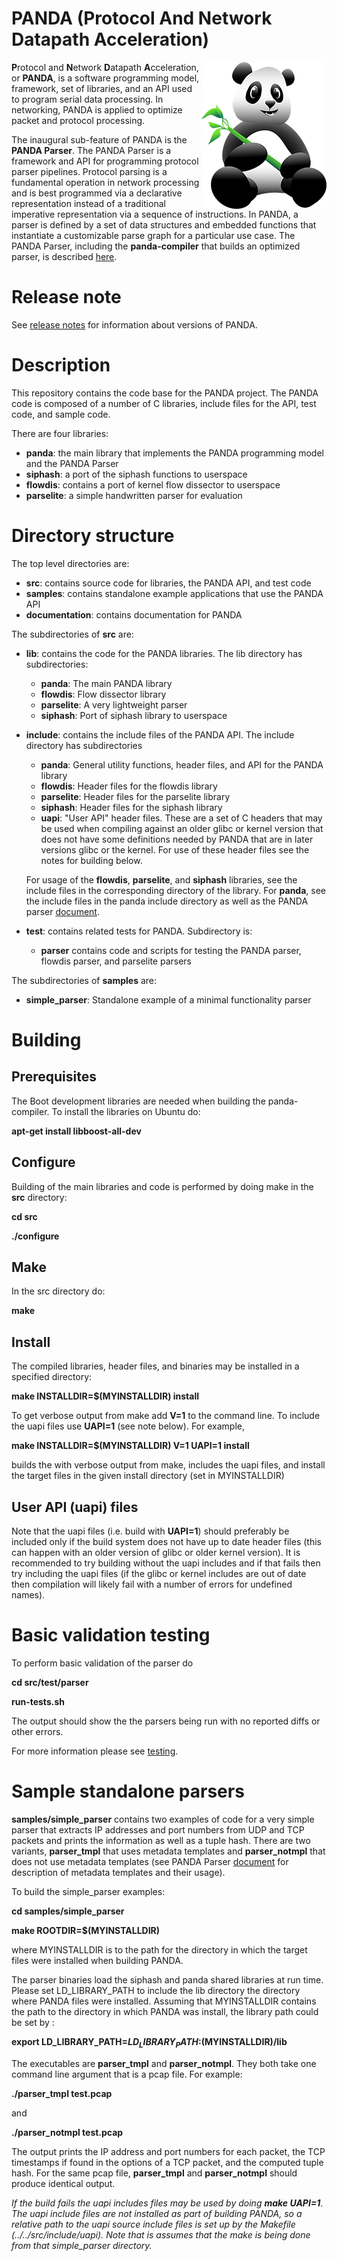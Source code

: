PANDA (Protocol And Network Datapath Acceleration)
==================================================

<img src="documentation/images/Hop.png" alt="Hop the Panda Logo" align="right"/>

**P**rotocol and **N**etwork **D**atapath **A**cceleration, or **PANDA**, is a
software programming model, framework, set of libraries, and an API used
to program serial data processing. In networking, PANDA is applied to
optimize packet and protocol processing.

The inaugural sub-feature of PANDA is the **PANDA Parser**. The PANDA Parser
is a framework and API for programming protocol parser pipelines. Protocol
parsing is a fundamental operation in network processing and is best programmed
via a declarative representation instead of a traditional imperative
representation via a sequence of instructions. In PANDA, a parser is defined
by a set of data structures and embedded functions that instantiate a
customizable parse graph for a particular use case. The PANDA Parser,
including the **panda-compiler** that builds an optimized parser, is described
[here](documentation/parser.md).

# Release note

See [release notes](documentation/release_notes.md) for information about versions of PANDA.

# Description

This repository contains the code base for the PANDA project. The PANDA code
is composed of a number of C libraries, include files for the API, test code,
and sample code.

There are four libraries:

* **panda**: the main library that implements the PANDA programming model
	 and the PANDA Parser
* **siphash**: a port of the siphash functions to userspace
* **flowdis**: contains a port of kernel flow dissector to userspace
* **parselite**: a simple handwritten parser for evaluation

# Directory structure

The top level directories are:

* **src**: contains source code for libraries, the PANDA API, and test code
* **samples**: contains standalone example applications that use the PANDA API
* **documentation**: contains documentation for PANDA

The subdirectories of **src** are:

* **lib**: contains the code for the PANDA libraries. The lib directory has
subdirectories:
	* **panda**: The main PANDA library
	* **flowdis**: Flow dissector library
	* **parselite**: A very lightweight parser
	* **siphash**: Port of siphash library to userspace

* **include**: contains the include files of the PANDA API. The include
directory has subdirectories
	* **panda**: General utility functions, header files, and API for the
	  PANDA library
	* **flowdis**: Header files for the flowdis library
	* **parselite**: Header files for the parselite library
	* **siphash**: Header files for the siphash library
	* **uapi**: "User API" header files. These are a set of C headers that
	  may be used when compiling against an older glibc or kernel version
	  that does not have some definitions needed by PANDA that are in later
	  versions glibc or the kernel. For use of these header files see the
	  notes for building below.

	For usage of the **flowdis**, **parselite**, and **siphash** libraries,
	see the include files in the corresponding directory of the library.
	For **panda**, see the include files in the panda include directory as
	well as the PANDA parser [document](documentation/parser.md).

* **test**: contains related tests for PANDA. Subdirectory is:
	* **parser** contains code and scripts for testing the PANDA
	  parser, flowdis parser, and parselite parsers

The subdirectories of **samples** are:

* **simple_parser**: Standalone example of a minimal functionality parser

# Building

## Prerequisites

The Boot development libraries are needed when building the panda-compiler.
To install the libraries on Ubuntu do:

**apt-get install libboost-all-dev**

## Configure

Building of the main libraries and code is performed by doing make in the
**src** directory:

**cd src**

**./configure**

## Make

In the src directory do:

**make**

## Install

The compiled libraries, header files, and binaries may be installed in a
specified directory:

**make INSTALLDIR=$(MYINSTALLDIR) install**

To get verbose output from make add **V=1** to the command line. To include the
uapi files use **UAPI=1** (see note below). For example,

**make INSTALLDIR=$(MYINSTALLDIR) V=1 UAPI=1 install**

builds the with verbose output from make, includes the uapi files, and
install the target files in the given install directory (set in
MYINSTALLDIR)

## User API (uapi) files

Note that the uapi files (i.e. build with **UAPI=1**) should preferably be
included only if the build system does not have up to date header files (this
can happen with an older version of glibc or older kernel version). It is
recommended to try building without the uapi includes and if that fails then
try including the uapi files (if the glibc or kernel includes are out of date
then compilation will likely fail with a number of errors for undefined names).

# Basic validation testing

To perform basic validation of the parser do

**cd src/test/parser**

**run-tests.sh**

The output should show the the parsers being run with no reported diffs or
other errors.

For more information please see [testing](documentation/test-parser.md).

# Sample standalone parsers

**samples/simple_parser** contains two examples of code for a very simple
parser that extracts IP addresses and port numbers from UDP and TCP packets and
prints the information as well as a tuple hash. There are two variants,
**parser_tmpl** that uses metadata templates and **parser_notmpl** that does
not use metadata templates (see PANDA Parser [document](documentation/parser.md)
for description of metadata templates and their usage).

To build the simple_parser examples:

**cd samples/simple_parser**

**make ROOTDIR=$(MYINSTALLDIR)**

where MYINSTALLDIR is to the path for the directory in which the target files
were installed when building PANDA.

The parser binaries load the siphash and panda shared libraries at run time.
Please set LD_LIBRARY_PATH to include the lib directory the directory where
PANDA files were installed. Assuming that MYINSTALLDIR contains the path
to the directory in which PANDA was install, the library path could be set by :

**export LD_LIBRARY_PATH=$LD_LIBRARY_PATH:$(MYINSTALLDIR)/lib**

The executables are **parser_tmpl** and **parser_notmpl**. They both take one
command line argument that is a pcap file. For example:

**./parser_tmpl test.pcap**

and

**./parser_notmpl test.pcap**

The output prints the IP address and port numbers for each packet, the
TCP timestamps if found in the options of a TCP packet, and the computed
tuple hash. For the same pcap file, **parser_tmpl** and **parser_notmpl**
should produce identical output.

*If the build fails the uapi includes files may be used by doing
**make UAPI=1**. The uapi include files are not installed as part of
building PANDA, so a relative path to the uapi source include files is
set up by the Makefile (../../src/include/uapi). Note that is assumes that the
make is being done from that simple_parser directory.*
